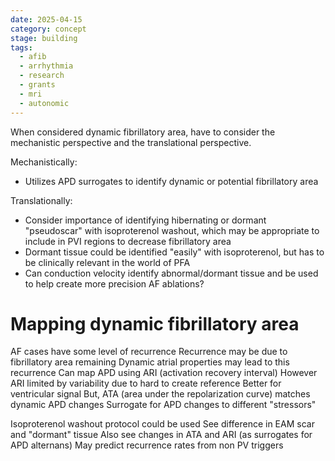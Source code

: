 ```yaml
---
date: 2025-04-15
category: concept
stage: building
tags:
  - afib
  - arrhythmia
  - research
  - grants
  - mri
  - autonomic
---
```


When considered dynamic fibrillatory area, have to consider the mechanistic perspective and the translational perspective.

Mechanistically: 
- Utilizes APD surrogates to identify dynamic or potential fibrillatory area

Translationally: 
- Consider importance of identifying hibernating or dormant "pseudoscar" with isoproterenol washout, which may be appropriate to include in PVI regions to decrease fibrillatory area
- Dormant tissue could be identified "easily" with isoproterenol, but has to be clinically relevant in the world of PFA
- Can conduction velocity identify abnormal/dormant tissue and be used to help create more precision AF ablations?

# Mapping dynamic fibrillatory area

AF cases have some level of recurrence
Recurrence may be due to fibrillatory area remaining
Dynamic atrial properties may lead to this recurrence
Can map APD using ARI (activation recovery interval)
However ARI limited by variability due to hard to create reference
Better for ventricular signal
But, ATA (area under the repolarization curve) matches dynamic APD changes
Surrogate for APD changes to different "stressors"

Isoproterenol washout protocol could be used
See difference in EAM scar and "dormant" tissue
Also see changes in ATA and ARI (as surrogates for APD alternans)
May predict recurrence rates from non PV triggers